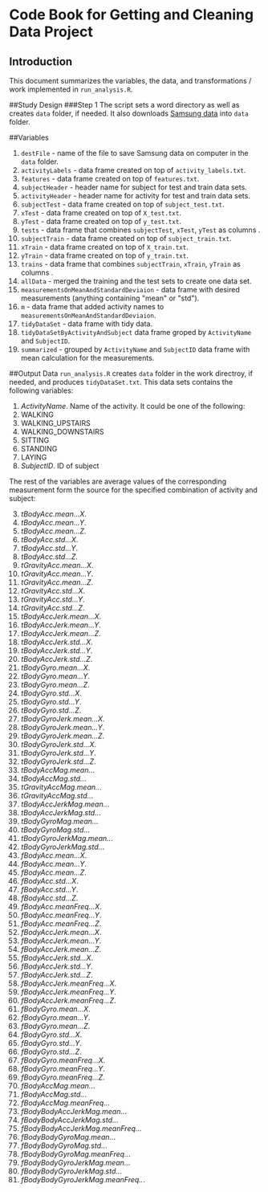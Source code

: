 # Code Book for Getting and Cleaning Data Project
## Introduction
This document summarizes the variables, the data, and transformations / work implemented in `run_analysis.R`.

##Study Design
###Step 1
The script sets a word directory as well as creates `data` folder, if needed. It also downloads [Samsung data](https://d396qusza40orc.cloudfront.net/getdata%2Fprojectfiles%2FUCI%20HAR%20Dataset.zip) into `data` folder.

##Variables
1. `destFile` - name of the file to save Samsung data on computer in the `data` folder.
2. `activityLabels` - data frame created on top of  `activity_labels.txt`.
3. `features` - data frame created on top of  `features.txt`.
4. `subjectHeader` - header name for subject for test and train data sets.
5. `activityHeader` - header name for activity for test and train data sets.
6. `subjectTest` - data frame created on top of  `subject_test.txt`.
7. `xTest` - data frame created on top of  `X_test.txt`.
8. `yTest` - data frame created on top of  `y_test.txt`.
9. `tests` - data frame that combines `subjectTest`, `xTest`, `yTest` as columns .
10. `subjectTrain` - data frame created on top of  `subject_train.txt`.
11. `xTrain` - data frame created on top of  `X_train.txt`.
12. `yTrain` - data frame created on top of  `y_train.txt`.
13. `trains` - data frame that combines `subjectTrain`, `xTrain`, `yTrain` as columns .
14. `allData` - merged the training and the test sets to create one data set.
15. `measurementsOnMeanAndStandardDeviaion` - data frame with desired measurements (anything containing "mean" or "std").
16. `m` - data frame that added activity names to `measurementsOnMeanAndStandardDeviaion`.
16. `tidyDataSet` - data frame with tidy data.
16. `tidyDataSetByActivityAndSubject` data frame groped by  `ActivityName` and `SubjectID`.
16. `summarized` - grouped by  `ActivityName` and `SubjectID` data frame with mean calculation for the measurements.

##Output Data
`run_analysis.R` creates `data` folder in the work directroy, if needed,  and produces `tidyDataSet.txt`. This data sets contains the following variables:

1. *ActivityName*. Name of the activity. It could be one of the following:
  1. WALKING
  2. WALKING_UPSTAIRS
  3. WALKING_DOWNSTAIRS
  4. SITTING
  5. STANDING
  6. LAYING
2. *SubjectID*. ID of subject

The rest of the variables are average values of the corresponding measurement form the source for the specified  combination of activity and subject:

3. *tBodyAcc.mean...X*. 
4. *tBodyAcc.mean...Y*.
5. *tBodyAcc.mean...Z*.
6. *tBodyAcc.std...X*.
7. *tBodyAcc.std...Y*.
8. *tBodyAcc.std...Z*.
9. *tGravityAcc.mean...X*.
10. *tGravityAcc.mean...Y*.
11. *tGravityAcc.mean...Z*.
12. *tGravityAcc.std...X*.
13. *tGravityAcc.std...Y*.
14. *tGravityAcc.std...Z*.
15. *tBodyAccJerk.mean...X*.
16. *tBodyAccJerk.mean...Y*.
17. *tBodyAccJerk.mean...Z*.
18. *tBodyAccJerk.std...X*.
19. *tBodyAccJerk.std...Y*.
20. *tBodyAccJerk.std...Z*.
21. *tBodyGyro.mean...X*.
22. *tBodyGyro.mean...Y*.
23. *tBodyGyro.mean...Z*.
24. *tBodyGyro.std...X*.
25. *tBodyGyro.std...Y*.
26. *tBodyGyro.std...Z*.
27. *tBodyGyroJerk.mean...X*.
28. *tBodyGyroJerk.mean...Y*.
29. *tBodyGyroJerk.mean...Z*.
30. *tBodyGyroJerk.std...X*.
31. *tBodyGyroJerk.std...Y*.
32. *tBodyGyroJerk.std...Z*.
33. *tBodyAccMag.mean..*.
34. *tBodyAccMag.std..*.
35. *tGravityAccMag.mean..*.
36. *tGravityAccMag.std..*.
37. *tBodyAccJerkMag.mean..*.
38. *tBodyAccJerkMag.std..*.
39. *tBodyGyroMag.mean..*.
40. *tBodyGyroMag.std..*.
41. *tBodyGyroJerkMag.mean..*.
42. *tBodyGyroJerkMag.std..*.
43. *fBodyAcc.mean...X*.
44. *fBodyAcc.mean...Y*.
45. *fBodyAcc.mean...Z*.
46. *fBodyAcc.std...X*.
47. *fBodyAcc.std...Y*.
48. *fBodyAcc.std...Z*.
49. *fBodyAcc.meanFreq...X*.
50. *fBodyAcc.meanFreq...Y*.
51. *fBodyAcc.meanFreq...Z*.
52. *fBodyAccJerk.mean...X*.
53. *fBodyAccJerk.mean...Y*.
54. *fBodyAccJerk.mean...Z*.
55. *fBodyAccJerk.std...X*.
56. *fBodyAccJerk.std...Y*.
57. *fBodyAccJerk.std...Z*.
58. *fBodyAccJerk.meanFreq...X*.
59. *fBodyAccJerk.meanFreq...Y*.
60. *fBodyAccJerk.meanFreq...Z*.
61. *fBodyGyro.mean...X*.
62. *fBodyGyro.mean...Y*.
63. *fBodyGyro.mean...Z*.
64. *fBodyGyro.std...X*.
65. *fBodyGyro.std...Y*.
66. *fBodyGyro.std...Z*.
67. *fBodyGyro.meanFreq...X*.
68. *fBodyGyro.meanFreq...Y*.
69. *fBodyGyro.meanFreq...Z*.
70. *fBodyAccMag.mean..*.
71. *fBodyAccMag.std..*.
72. *fBodyAccMag.meanFreq..*.
73. *fBodyBodyAccJerkMag.mean..*.
74. *fBodyBodyAccJerkMag.std..*.
75. *fBodyBodyAccJerkMag.meanFreq..*.
76. *fBodyBodyGyroMag.mean..*.
77. *fBodyBodyGyroMag.std..*.
78. *fBodyBodyGyroMag.meanFreq..*.
79. *fBodyBodyGyroJerkMag.mean..*.
80. *fBodyBodyGyroJerkMag.std..*.
81. *fBodyBodyGyroJerkMag.meanFreq..*.

